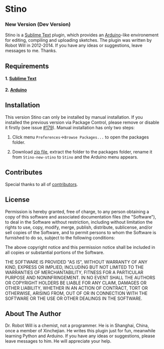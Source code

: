# Stino
### New Version (Dev Version)

Stino is a [Sublime Text](http://www.sublimetext.com) plugin, which provides an [Arduino](http://arduino.cc)-like environement for editing, compiling and uploading sketches. The plugin was written by Robot Will in 2012-2014. If you have any ideas or suggestions, leave messages to me. Thanks.


## Requirements
#### 1. [Sublime Text](http://www.sublimetext.com)

#### 2. [Arduino](http://arduino.cc/en/Main/Software)


## Installation
This version Stino can only be installed by manual installation. If you installed the previous version via Package Control, please remove or disable it firstly (see issue [#179](https://github.com/Robot-Will/Stino/issues/179)). Manual installation has only two steps:

1. Click menu `Preferences`->`Browse Packages...` to open the packages folder.

2. Download [zip file](https://github.com/Robot-Will/Stino/archive/new-stino.zip), extract the folder to the packages folder, rename it from `Stino-new-stino` to `Stino` and the Arduino menu appears.


## Contributes
Special thanks to all of [contributors](https://github.com/Robot-Will/Stino/blob/new-stino/CONTRIBUTORS.md).

## License
Permission is hereby granted, free of charge, to any person obtaining a copy of this software and associated documentation files (the "Software"), to deal in the Software without restriction, including without limitation the rights to use, copy, modify, merge, publish, distribute, sublicense, and/or sell copies of the Software, and to permit persons to whom the Software is
furnished to do so, subject to the following conditions:

The above copyright notice and this permission notice shall be included in all copies or substantial portions of the Software.

THE SOFTWARE IS PROVIDED "AS IS", WITHOUT WARRANTY OF ANY KIND, EXPRESS OR IMPLIED, INCLUDING BUT NOT LIMITED TO THE WARRANTIES OF MERCHANTABILITY, FITNESS FOR A PARTICULAR PURPOSE AND NONINFRINGEMENT. IN NO EVENT SHALL THE AUTHORS OR COPYRIGHT HOLDERS BE LIABLE FOR ANY CLAIM, DAMAGES OR OTHER LIABILITY, WHETHER IN AN ACTION OF CONTRACT, TORT OR OTHERWISE, ARISING FROM, OUT OF OR IN CONNECTION WITH THE SOFTWARE OR THE USE OR OTHER DEALINGS IN THE SOFTWARE.


## About The Author
Dr. Robot Will is a chemist, not a programmer. He is in Shanghai, China, once a member of Xinchejian. He writes this plugin just for fun, meanwhile learning Python and Arduino. If you have any ideas or suggestions, please leave messages to him. He will appreciate your help.

